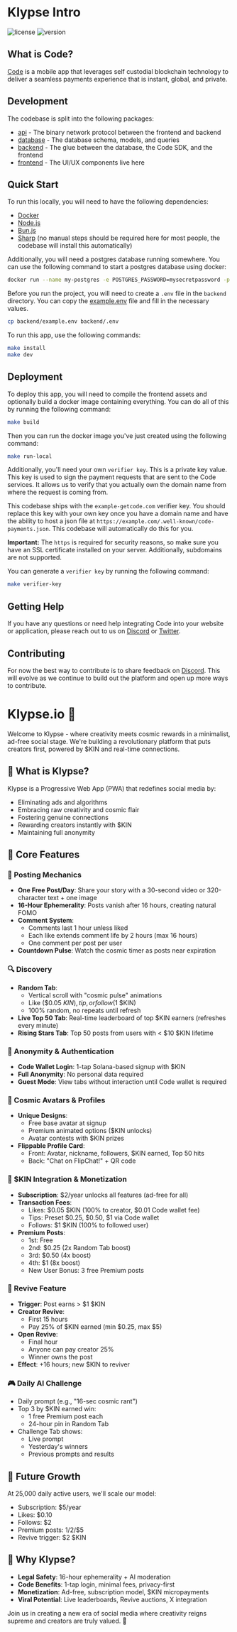 # Klypse Intro
![license][license-image]
![version][version-image]

[version-image]: https://img.shields.io/badge/version-0.1.0-blue.svg?style=flat
[license-image]: https://img.shields.io/badge/license-MIT-blue.svg?style=flat

##  What is Code?

[Code](https://getcode.com) is a mobile app that leverages self custodial 
blockchain technology to deliver a seamless payments experience that is instant, 
global, and private. 

## Development
The codebase is split into the following packages:

* [api](https://github.com/code-payments/code-pennypost/tree/main/packages/api) - The binary network protocol between the frontend and backend
* [database](https://github.com/code-payments/code-pennypost/tree/main/packages/database) - The database schema, models, and queries
* [backend](https://github.com/code-payments/code-pennypost/tree/main/packages/backend) - The glue between the database, the Code SDK, and the frontend
* [frontend](https://github.com/code-payments/code-pennypost/tree/main/packages/frontend) - The UI/UX components live here

## Quick Start

To run this locally, you will need to have the following dependencies:

* [Docker](https://docs.docker.com/get-docker/)
* [Node.js](https://nodejs.org/en/download/)
* [Bun.js](https://bun.sh/)
* [Sharp](https://sharp.pixelplumbing.com/install) (no manual steps should be required here for most people, the codebase will install this automatically)

Additionally, you will need a postgres database running somewhere. You can use
the following command to start a postgres database using docker:

```bash
docker run --name my-postgres -e POSTGRES_PASSWORD=mysecretpassword -p 5432:5432 -d postgres
```

Before you run the project, you will need to create a `.env` file in the
`backend` directory. You can copy the
[example.env](https://github.com/code-payments/code-pennypost/blob/main/packages/backend/example.env)
file and fill in the necessary values.

```bash
cp backend/example.env backend/.env
```

To run this app, use the following commands:

```bash
make install
make dev
```

## Deployment

To deploy this app, you will need to compile the frontend assets and optionally
build a docker image containing everything. You can do all of this by running
the following command:

```bash
make build
```

Then you can run the docker image you've just created using the following
command:

```bash
make run-local
```

Additionally, you'll need your own `verifier key`. This is a private key value.
This key is used to sign the payment requests that are sent to the Code
services. It allows us to verify that you actually own the domain name from
where the request is coming from. 

This codebase ships with the `example-getcode.com` verifier key. You should
replace this key with your own key once you have a domain name and have the
ability to host a json file at
`https://example.com/.well-known/code-payments.json`. This codebase will
automatically do this for you. 

**Important:** The `https` is required for security reasons, so make sure you have
an SSL certificate installed on your server. Additionally, subdomains are not
supported.

You can generate a `verifier key` by running the following command:

```bash
make verifier-key
```

## Getting Help

If you have any questions or need help integrating Code into your website or
application, please reach out to us on [Discord](https://discord.gg/T8Tpj8DBFp)
or [Twitter](https://twitter.com/getcode).

##  Contributing

For now the best way to contribute is to share feedback on
[Discord](https://discord.gg/T8Tpj8DBFp). This will evolve as we continue to
build out the platform and open up more ways to contribute. 

# Klypse.io 🌟

Welcome to Klypse - where creativity meets cosmic rewards in a minimalist, ad-free social stage. We're building a revolutionary platform that puts creators first, powered by $KIN and real-time connections.

## 🌌 What is Klypse?

Klypse is a Progressive Web App (PWA) that redefines social media by:
- Eliminating ads and algorithms
- Embracing raw creativity and cosmic flair
- Fostering genuine connections
- Rewarding creators instantly with $KIN
- Maintaining full anonymity

## 🎯 Core Features

### 📝 Posting Mechanics
- **One Free Post/Day**: Share your story with a 30-second video or 320-character text + one image
- **16-Hour Ephemerality**: Posts vanish after 16 hours, creating natural FOMO
- **Comment System**: 
  - Comments last 1 hour unless liked
  - Each like extends comment life by 2 hours (max 16 hours)
  - One comment per post per user
- **Countdown Pulse**: Watch the cosmic timer as posts near expiration

### 🔍 Discovery
- **Random Tab**: 
  - Vertical scroll with "cosmic pulse" animations
  - Like ($0.05 $KIN), tip, or follow ($1 $KIN)
  - 100% random, no repeats until refresh
- **Live Top 50 Tab**: Real-time leaderboard of top $KIN earners (refreshes every minute)
- **Rising Stars Tab**: Top 50 posts from users with < $10 $KIN lifetime

### 🔐 Anonymity & Authentication
- **Code Wallet Login**: 1-tap Solana-based signup with $KIN
- **Full Anonymity**: No personal data required
- **Guest Mode**: View tabs without interaction until Code wallet is required

### 👤 Cosmic Avatars & Profiles
- **Unique Designs**: 
  - Free base avatar at signup
  - Premium animated options ($KIN unlocks)
  - Avatar contests with $KIN prizes
- **Flippable Profile Card**:
  - Front: Avatar, nickname, followers, $KIN earned, Top 50 hits
  - Back: "Chat on FlipChat!" + QR code

### 💫 $KIN Integration & Monetization
- **Subscription**: $2/year unlocks all features (ad-free for all)
- **Transaction Fees**:
  - Likes: $0.05 $KIN (100% to creator, $0.01 Code wallet fee)
  - Tips: Preset $0.25, $0.50, $1 via Code wallet
  - Follows: $1 $KIN (100% to followed user)
- **Premium Posts**:
  - 1st: Free
  - 2nd: $0.25 (2x Random Tab boost)
  - 3rd: $0.50 (4x boost)
  - 4th: $1 (8x boost)
  - New User Bonus: 3 free Premium posts

### 🔄 Revive Feature
- **Trigger**: Post earns > $1 $KIN
- **Creator Revive**: 
  - First 15 hours
  - Pay 25% of $KIN earned (min $0.25, max $5)
- **Open Revive**: 
  - Final hour
  - Anyone can pay creator 25%
  - Winner owns the post
- **Effect**: +16 hours; new $KIN to reviver

### 🎮 Daily AI Challenge
- Daily prompt (e.g., "16-sec cosmic rant")
- Top 3 by $KIN earned win:
  - 1 free Premium post each
  - 24-hour pin in Random Tab
- Challenge Tab shows:
  - Live prompt
  - Yesterday's winners
  - Previous prompts and results

## 🚀 Future Growth

At 25,000 daily active users, we'll scale our model:
- Subscription: $5/year
- Likes: $0.10
- Follows: $2
- Premium posts: $1/$2/$5
- Revive trigger: $2 $KIN

## 🌟 Why Klypse?

- **Legal Safety**: 16-hour ephemerality + AI moderation
- **Code Benefits**: 1-tap login, minimal fees, privacy-first
- **Monetization**: Ad-free, subscription model, $KIN micropayments
- **Viral Potential**: Live leaderboards, Revive auctions, X integration

Join us in creating a new era of social media where creativity reigns supreme and creators are truly valued. 🌌